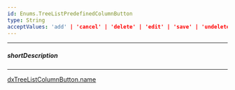 ```yaml
---
id: Enums.TreeListPredefinedColumnButton
type: String
acceptValues: 'add' | 'cancel' | 'delete' | 'edit' | 'save' | 'undelete'
---
```

---
##### shortDescription
<!-- Description goes here -->

---
<!-- Description goes here -->
[dxTreeListColumnButton.name](_hidden\dxTreeListColumnButton\name.md)